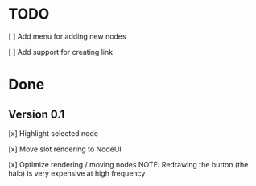 # TODO

[ ] Add menu for adding new nodes

[ ] Add support for creating link



# Done

## Version 0.1

[x] Highlight selected node

[x] Move slot rendering to NodeUI

[x] Optimize rendering / moving nodes 
NOTE: Redrawing the button (the halo) is very expensive at high frequency

